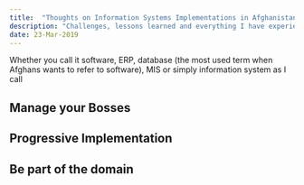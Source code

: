 ```yaml
---
title:  "Thoughts on Information Systems Implementations in Afghanistan"
description: "Challenges, lessons learned and everything I have experienced as someone being part of Information Systems implementations in Afghanistan"
date: 23-Mar-2019
---
```


Whether you call it software, ERP, database (the most used term when Afghans wants to refer to software), MIS or simply information system as I call 

## Manage your Bosses

## Progressive Implementation

## Be part of the domain

## 